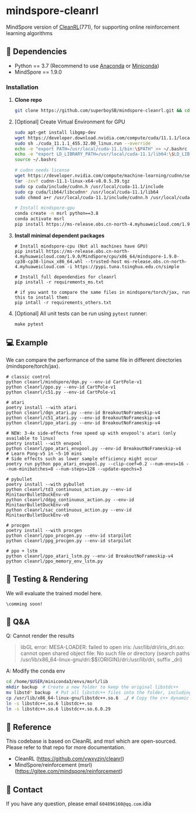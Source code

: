 # mindspore-cleanrl
MindSpore version of [CleanRL](https://github.com/vwxyzjn/cleanrl)(771), for supporting online reinforcement learning algorithms

## :wrench: Dependencies

- Python == 3.7 (Recommend to use [Anaconda](https://www.anaconda.com/download/#linux) or [Miniconda](https://docs.conda.io/en/latest/miniconda.html))
- MindSpore == 1.9.0

### Installation

1. **Clone repo**

   ```bash
   git clone https://github.com/superboySB/mindspore-cleanrl.git && cd mindspore-cleanrl
   ```

2. [Optional] Create Virtual Environment for GPU

   ```sh
   sudo apt-get install libgmp-dev
   wget https://developer.download.nvidia.com/compute/cuda/11.1.1/local_installers/cuda_11.1.1_455.32.00_linux.run
   sudo sh ./cuda_11.1.1_455.32.00_linux.run --override
   echo -e "export PATH=/usr/local/cuda-11.1/bin:\$PATH" >> ~/.bashrc
   echo -e "export LD_LIBRARY_PATH=/usr/local/cuda-11.1/lib64:\$LD_LIBRARY_PATH" >> ~/.bashrc
   source ~/.bashrc
   
   # cudnn needs license
   wget https://developer.nvidia.com/compute/machine-learning/cudnn/secure/8.0.5/11.1_20201106/cudnn-11.1-linux-x64-v8.0.5.39.tgz
   tar -zxvf cudnn-11.1-linux-x64-v8.0.5.39.tgz
   sudo cp cuda/include/cudnn.h /usr/local/cuda-11.1/include
   sudo cp cuda/lib64/libcudnn* /usr/local/cuda-11.1/lib64
   sudo chmod a+r /usr/local/cuda-11.1/include/cudnn.h /usr/local/cuda-11.1/lib64/libcudnn*
   
   # Install mindspore-gpu
   conda create -n msrl python==3.8
   conda activate msrl
   pip install https://ms-release.obs.cn-north-4.myhuaweicloud.com/1.9.0/MindSpore/gpu/x86_64/cuda-11.1/mindspore_gpu-1.9.0-cp38-cp38-linux_x86_64.whl --trusted-host ms-release.obs.cn-north-4.myhuaweicloud.com -i https://pypi.tuna.tsinghua.edu.cn/simple
   ```

3. **Install minimal dependent packages**

   ```shell
   # Install mindspore-cpu (Not all machines have GPU)
   pip install https://ms-release.obs.cn-north-4.myhuaweicloud.com/1.9.0/MindSpore/cpu/x86_64/mindspore-1.9.0-cp38-cp38-linux_x86_64.whl --trusted-host ms-release.obs.cn-north-4.myhuaweicloud.com -i https://pypi.tuna.tsinghua.edu.cn/simple
   
   # Install full dependendies for cleanrl
   pip install -r requirements_ms.txt
   
   # if you want to compare the same files in mindspore/torch/jax, run this to install them:
   pip intall -r requirements_others.txt
   ```

4. [Optional] All unit tests can be run using `pytest` runner:

   ```
   make pytest
   ```


## :computer: Example

We can compare the performance of the same file in different directories (mindspore/torch/jax).

```shell
# classic control
python cleanrl/mindspore/dqn.py --env-id CartPole-v1
python cleanrl/ppo.py --env-id CartPole-v1
python cleanrl/c51.py --env-id CartPole-v1

# atari
poetry install --with atari
python cleanrl/dqn_atari.py --env-id BreakoutNoFrameskip-v4
python cleanrl/c51_atari.py --env-id BreakoutNoFrameskip-v4
python cleanrl/ppo_atari.py --env-id BreakoutNoFrameskip-v4

# NEW: 3-4x side-effects free speed up with envpool's atari (only available to linux)
poetry install --with envpool
python cleanrl/ppo_atari_envpool.py --env-id BreakoutNoFrameskip-v4
# Learn Pong-v5 in ~5-10 mins
# Side effects such as lower sample efficiency might occur
poetry run python ppo_atari_envpool.py --clip-coef=0.2 --num-envs=16 --num-minibatches=8 --num-steps=128 --update-epochs=3

# pybullet
poetry install --with pybullet
python cleanrl/td3_continuous_action.py --env-id MinitaurBulletDuckEnv-v0
python cleanrl/ddpg_continuous_action.py --env-id MinitaurBulletDuckEnv-v0
python cleanrl/sac_continuous_action.py --env-id MinitaurBulletDuckEnv-v0

# procgen
poetry install --with procgen
python cleanrl/ppo_procgen.py --env-id starpilot
python cleanrl/ppg_procgen.py --env-id starpilot

# ppo + lstm
python cleanrl/ppo_atari_lstm.py --env-id BreakoutNoFrameskip-v4
python cleanrl/ppo_memory_env_lstm.py
```




## :checkered_flag: Testing & Rendering

We will evaluate the trained model here.

```
\comming soon!
```

## :page_facing_up: Q&A

Q: Cannot render the results

> libGL error: MESA-LOADER: failed to open iris: /usr/lib/dri/iris_dri.so: cannot open shared object file: No such file or directory (search paths /usr/lib/x86_64-linux-gnu/dri:\$${ORIGIN}/dri:/usr/lib/dri, suffix _dri)

A: Modify the conda env

```sh
cd /home/$USER/miniconda3/envs/msrl/lib
mkdir backup  # Create a new folder to keep the original libstdc++
mv libstd* backup  # Put all libstdc++ files into the folder, including soft links
cp /usr/lib/x86_64-linux-gnu/libstdc++.so.6  ./ # Copy the c++ dynamic link library of the system here
ln -s libstdc++.so.6 libstdc++.so
ln -s libstdc++.so.6 libstdc++.so.6.0.29
```

## :clap: Reference

This codebase is based on CleanRL and msrl which are open-sourced. Please refer to that repo for more documentation.

- CleanRL (https://github.com/vwxyzjn/cleanrl)
- MindSpore/reinforcement (msrl) (https://gitee.com/mindspore/reinforcement)

## :e-mail: Contact

If you have any question, please email `604896160@qq.com`.idia
